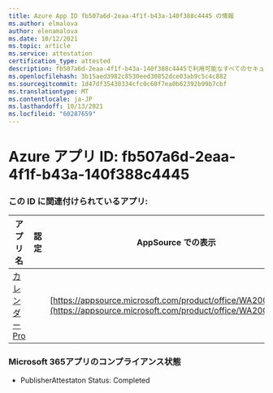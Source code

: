 ```yaml
---
title: Azure App ID fb507a6d-2eaa-4f1f-b43a-140f388c4445 の情報
ms.author: elmalova
author: elenamalova
ms.date: 10/12/2021
ms.topic: article
ms.service: attestation
certification_type: attested
description: fb507a6d-2eaa-4f1f-b43a-140f388c4445で利用可能なすべてのセキュリティおよびコンプライアンス情報。
ms.openlocfilehash: 3b15aed3982c8530eed30852dce03ab9c5c4c882
ms.sourcegitcommit: 1d47df35430334cfc0c60f7ea0b62392b99b7cbf
ms.translationtype: MT
ms.contentlocale: ja-JP
ms.lasthandoff: 10/13/2021
ms.locfileid: "60287659"
---
```

# <a name="azure-app-id-fb507a6d-2eaa-4f1f-b43a-140f388c4445"></a>Azure アプリ ID: fb507a6d-2eaa-4f1f-b43a-140f388c4445


### <a name="apps-associated-with-this-id"></a>この ID に関連付けられているアプリ:
| **アプリ名** | **認定** | **AppSource での表示** |
|--------------|---------------|-----------------------|
| [カレンダー Pro](https://docs.microsoft.com/microsoft-365-app-certification/forward/WA200002152) |  | [https://appsource.microsoft.com/product/office/WA200002152](https://appsource.microsoft.com/product/office/WA200002152) |

### <a name="microsoft-365-app-compliance-status"></a>Microsoft 365アプリのコンプライアンス状態
- PublisherAttestaton Status: Completed
